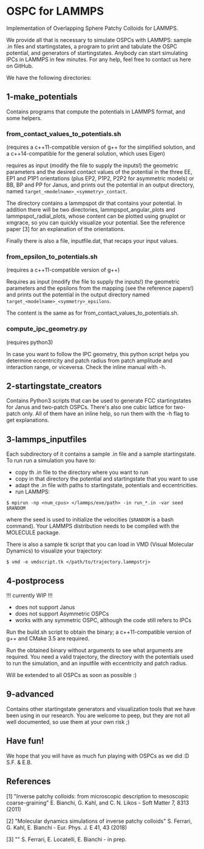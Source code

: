 # OSPC for LAMMPS

Implementation of Overlapping Sphere Patchy Colloids for LAMMPS.

We provide all that is necessary to simulate OSPCs with LAMMPS:
sample .in files and startingstates, a program to print and tabulate the
OSPC potential, and generators of startingstates.
Anybody can start simulating IPCs in LAMMPS in few minutes.
For any help, feel free to contact us here on GitHub.

We have the following directories:

## 1-make_potentials
Contains programs that compute the potentials in LAMMPS format, and some helpers.

### from_contact_values_to_potentials.sh
(requires a c++11-compatible version of g++ for the simplified solution,
and a c++14-compatible for the general solution, which uses Eigen)

requires as input (modify the file to supply the inputs!)
the geometric parameters and the desired contact values of the potential
in the three EE, EP1 and P1P1 orientations
(plus EP2, P1P2, P2P2 for asymmetric models)
or BB, BP and PP for Janus,
and prints out the potential in an output directory,
named `target_<modelname>_<symmetry>_contact`.

The directory contains a lammpspot dir that contains your potential.
In addition there will be two directories,
lammpspot_angular_plots and
lammpspot_radial_plots,
whose content can be plotted using gnuplot or xmgrace, so you can
quickly visualize your potential. See the reference paper [3] for an
explanation of the orientations.

Finally there is also a file, inputfile.dat,
that recaps your input values.

### from_epsilon_to_potentials.sh
(requires a c++11-compatible version of g++)

Requires as input (modify the file to supply the inputs!)
the geometric parameters and the epsilons from the mapping (see the
reference papers!) and prints out the potential in the output directory
named `target_<modelname>_<symmetry>_epsilons`.

The content is the same as for from_contact_values_to_potentials.sh.


### compute_ipc_geometry.py
(requires python3)

In case you want to follow the IPC geometry, this python script helps
you determine eccentricity and patch radius from patch amplitude and
interaction range, or viceversa. Check the inline manual with -h.

## 2-startingstate_creators
Contains Python3 scripts that can be used to generate FCC startingstates
for Janus and two-patch OSPCs. There's also one cubic lattice for two-patch only.
All of them have an inline help, so run them with the -h flag to get explanations.

## 3-lammps_inputfiles
Each subdirectory of it contains a sample .in file and a sample
startingstate.
To run run a simulation you have to:

- copy th .in file to the directory where you want to run
- copy in that directory the potential and startingstate that you want to use
- adapt the .in file with paths to startingstate, potentials and eccentricities.
- run LAMMPS:
```
$ mpirun -np <num_cpus> </lammps/exe/path> -in run_*.in -var seed $RANDOM
```
where the seed is used to initialize the velocities (`$RANDOM` is a bash command).
Your LAMMPS distribution needs to be compiled with the MOLECULE package.

There is also a sample tk script that you can load in VMD (Visual Molecular
Dynamics) to visualize your trajectory:
```
$ vmd -e vmdscript.tk </path/to/trajectory.lammpstrj>
```

## 4-postprocess
!!! currently WIP !!!

 - does not support Janus
 - does not support Asymmetric OSPCs
 - works with any symmetric OSPC, although the code still refers to IPCs

Run the build.sh script to obtain the binary;
a c++11-compatible version of g++ and CMake 3.5 are required.

Run the obtained binary without arguments to see what arguments are required.
You need a valid trajectory, the directory with the potentials used to run the
simulation, and an inputfile with eccentricity and patch radius.

Will be extended to all OSPCs as soon as possible :)

## 9-advanced
Contains other startingstate generators and visualization tools
that we have been using in our research.
You are welcome to peep, but they are not all well documented,
so use them at your own risk ;)


## Have fun!
We hope that you will have as much fun playing with OSPCs as we did :D
S.F. & E.B.

## References
[1] "Inverse patchy colloids: from microscopic description to mesoscopic coarse-graining"
E. Bianchi, G. Kahl, and C. N. Likos - Soft Matter 7, 8313 (2011) 

[2] "Molecular dynamics simulations of inverse patchy colloids"
S. Ferrari, G. Kahl, E. Bianchi - Eur. Phys. J. E 41, 43 (2018) 

[3] ""
S. Ferrari, E. Locatelli, E. Bianchi - in prep.
